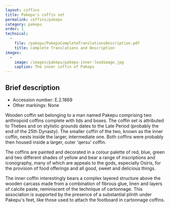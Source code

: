 ```yaml
---
layout: coffins
title: Pakepu's coffin set
permalink: coffins/pakepu
category: pakepu
order: 1
technical:
  - 
    file: /pakepu/PakepuCompleteTranslationsDescription.pdf
    title: Complete Translations and Description
images:
  - 
    image: /images/pakepu/pakepu-inner-leadimage.jpg
    caption: The inner coffin of Pakepu
---
```


## Brief description

* Accession number: E.2.1869
* Other markings: None

Wooden coffin set belonging to a man named Pakepu comprising two anthropoid coffins complete with lids and boxes. The coffin set is attributed to Thebes and on stylistic grounds dates to the Late Period (probably the end of the 25th Dynasty). The smaller coffin of the two, known as the inner coffin, nests inside the larger, intermediate one. Both coffins were probably then housed inside a larger, outer 'qersu' coffin.

The coffins are painted and decorated in a colour palette of red, blue, green and two different shades of yellow and bear a range of inscriptions and iconography, many of which are appeals to the gods, especially Osiris, for the provision of food offerings and all good, sweet and delicious things.

The inner coffin interestingly bears a complex layered structure above the wooden carcass made from a combination of fibrous glue, linen and layers of calcite paste, reminiscent of the technique of cartonnage. This association is supported by the presence of a substantial plinth under Pakepu's feet, like those used to attach the footboard in cartonnage coffins.

